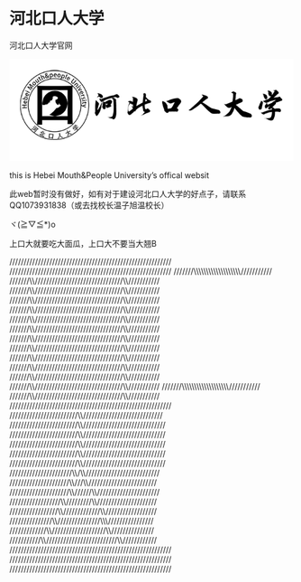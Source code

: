 # 河北口人大学
河北口人大学官网

![image](https://github.com/sjtt2/hmpu/blob/main/img/icon.png)

this is Hebei Mouth&People University’s offical websit

此web暂时没有做好，如有对于建设河北口人大学的好点子，请联系QQ1073931838（或去找校长温子旭温校长）

ヾ(≧▽≦*)o


上口大就要吃大面瓜，上口大不要当大翘B


/////////////////////////////////////////////////////////
/////////////////////////////////////////////////////////
///////\\\\\\\\\\\\\\\\\\\\\\\\\\\\\\\\\\\\\\\///////////
///////\\\\///////////////////////////////\\\\///////////
///////\\\\///////////////////////////////\\\\///////////
///////\\\\///////////////////////////////\\\\///////////
///////\\\\///////////////////////////////\\\\///////////
///////\\\\///////////////////////////////\\\\///////////
///////\\\\///////////////////////////////\\\\///////////
///////\\\\///////////////////////////////\\\\///////////
///////\\\\///////////////////////////////\\\\///////////
///////\\\\///////////////////////////////\\\\///////////
///////\\\\///////////////////////////////\\\\///////////
///////\\\\///////////////////////////////\\\\///////////
///////\\\\///////////////////////////////\\\\///////////
///////\\\\\\\\\\\\\\\\\\\\\\\\\\\\\\\\\\\\\\\///////////
///////\\\\///////////////////////////////\\\\///////////
/////////////////////////////////////////////////////////
////////////////////////\\\\\////////////////////////////
////////////////////////\\\\/////////////////////////////
////////////////////////\\\\/////////////////////////////
////////////////////////\\\\/////////////////////////////
////////////////////////\\\\/////////////////////////////
////////////////////////\\\\/////////////////////////////
//////////////////////\\\\/\\\\//////////////////////////
/////////////////////\\\\\///\\\\////////////////////////
/////////////////////\\\\//////\\\\//////////////////////
//////////////////\\\\/////////\\\\\/////////////////////
/////////////////\\\\/////////////\\\\\//////////////////
///////////////\\\\\///////////////\\\\\\////////////////
/////////////\\\\\///////////////////\\\\\///////////////
///////////\\\\\/////////////////////////\\\\////////////
/////////////////////////////////////////////////////////
/////////////////////////////////////////////////////////
/////////////////////////////////////////////////////////






